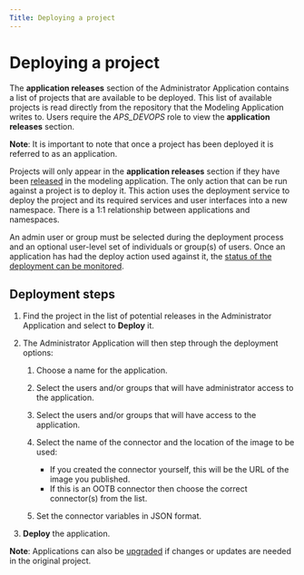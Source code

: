 ```yaml
---
Title: Deploying a project
--- 
```


# Deploying a project 
The **application releases** section of the Administrator Application contains a list of projects that are available to be deployed. This list of available projects is read directly from the repository that the Modeling Application writes to. Users require the *APS_DEVOPS* role to view the **application releases** section.

**Note**: It is important to note that once a project has been deployed it is referred to as an application. 

Projects will only appear in the **application releases** section if they have been [released](../../modeling/modeling-projects.md#releasing) in the modeling application. The only action that can be run against a project is to deploy it. This action uses the deployment service to deploy the project and its required services and user interfaces into a new namespace. There is a 1:1 relationship between applications and namespaces.

An admin user or group must be selected during the deployment process and an optional user-level set of individuals or group(s) of users. Once an application has had the deploy action used against it, the [status of the deployment can be monitored](../administrator/admin-applications.md).

## Deployment steps
1. Find the project in the list of potential releases in the Administrator Application and select to **Deploy** it. 
2. The Administrator Application will then step through the deployment options:

	1. Choose a name for the application.
	2. Select the users and/or groups that will have administrator access to the application.
	3. Select the users and/or groups that will have access to the application. 
	4. Select the name of the connector and the location of the image to be used:

		* If you created the connector yourself, this will be the URL of the image you 		published.
		* If this is an OOTB connector then choose the correct connector(s) from the list. 

	5. Set the connector variables in JSON format.
3. **Deploy** the application. 

**Note**: Applications can also be [upgraded](../administrator/admin-upgrade.md) if changes or updates are needed in the original project.


